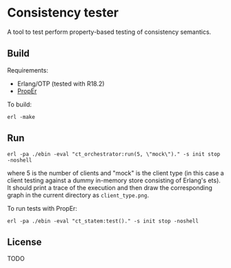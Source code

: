 # Consistency tester

A tool to test perform property-based testing of consistency semantics.

## Build

Requirements:

 * Erlang/OTP (tested with R18.2)
 * [PropEr](http://proper.softlab.ntua.gr/)

To build:

    erl -make

## Run


    erl -pa ./ebin -eval "ct_orchestrator:run(5, \"mock\")." -s init stop -noshell

where 5 is the number of clients and "mock" is the client type
(in this case a client testing against a dummy in-memory store consisting of Erlang's ets).  
It should print a trace of the execution and then draw the corresponding graph in the current 
directory as ``client_type.png``.  
  
  
To run tests with PropEr:

    erl -pa ./ebin -eval "ct_statem:test()." -s init stop -noshell
    
   
    
## License

TODO
